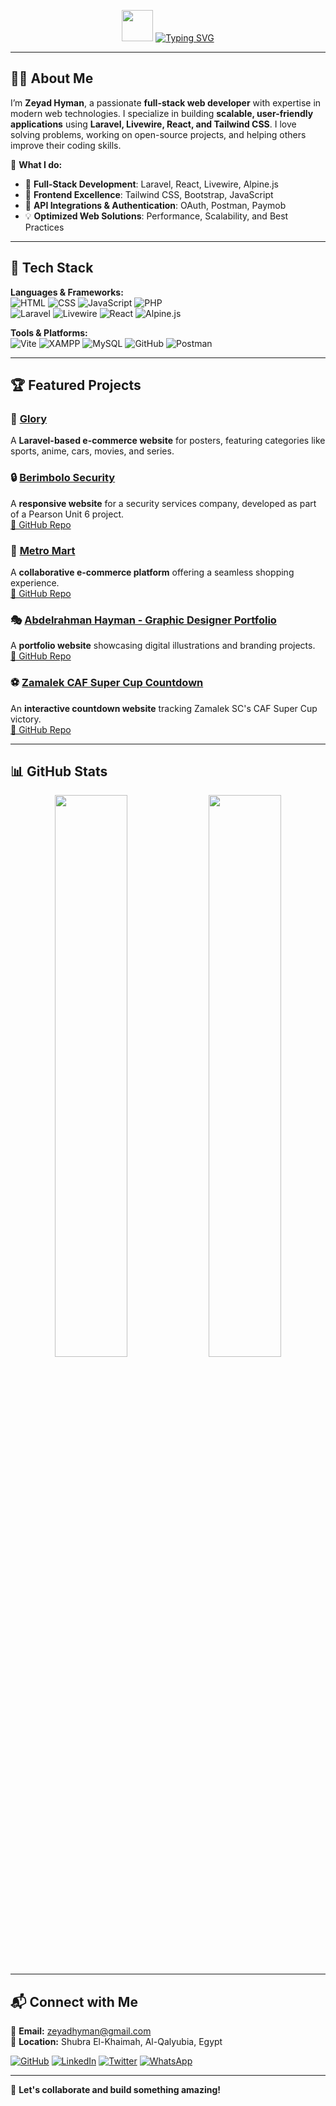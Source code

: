 <!-- Header -->
<p align="center">
  <img src="https://media.giphy.com/media/hvRJCLFzcasrR4ia7z/giphy.gif" width="50">
  <a href="https://git.io/typing-svg">
    <img src="https://readme-typing-svg.demolab.com?font=Poppins&weight=900&size=30&pause=1001&color=0653BB&background=76767600&center=true&vCenter=true&random=true&width=435&lines=Hey%2C+I'm+Zeyad+Hyman!" alt="Typing SVG">
  </a>
</p>

---

## 👨‍💻 About Me  
I’m **Zeyad Hyman**, a passionate **full-stack web developer** with expertise in modern web technologies. I specialize in building **scalable, user-friendly applications** using **Laravel, Livewire, React, and Tailwind CSS**. I love solving problems, working on open-source projects, and helping others improve their coding skills.  

🎯 **What I do:**  
- 🚀 **Full-Stack Development**: Laravel, React, Livewire, Alpine.js  
- 🎨 **Frontend Excellence**: Tailwind CSS, Bootstrap, JavaScript  
- 🔌 **API Integrations & Authentication**: OAuth, Postman, Paymob  
- 💡 **Optimized Web Solutions**: Performance, Scalability, and Best Practices  

---

## 🚀 Tech Stack  

**Languages & Frameworks:**  
![HTML](https://img.shields.io/badge/HTML-E34F26?style=flat&logo=html5&logoColor=white)
![CSS](https://img.shields.io/badge/CSS-1572B6?style=flat&logo=css3&logoColor=white)
![JavaScript](https://img.shields.io/badge/JavaScript-F7DF1E?style=flat&logo=javascript&logoColor=black)
![PHP](https://img.shields.io/badge/PHP-777BB4?style=flat&logo=php&logoColor=white)  
![Laravel](https://img.shields.io/badge/Laravel-FF2D20?style=flat&logo=laravel&logoColor=white)
![Livewire](https://img.shields.io/badge/Livewire-4A148C?style=flat&logo=livewire&logoColor=white)
![React](https://img.shields.io/badge/React-61DAFB?style=flat&logo=react&logoColor=black)
![Alpine.js](https://img.shields.io/badge/Alpine.js-8BC34A?style=flat&logo=alpine.js&logoColor=white)

**Tools & Platforms:**  
![Vite](https://img.shields.io/badge/Vite-646CFF?style=flat&logo=vite&logoColor=white)
![XAMPP](https://img.shields.io/badge/XAMPP-FB7A24?style=flat&logo=xampp&logoColor=white)
![MySQL](https://img.shields.io/badge/MySQL-4479A1?style=flat&logo=mysql&logoColor=white)
![GitHub](https://img.shields.io/badge/GitHub-181717?style=flat&logo=github&logoColor=white)
![Postman](https://img.shields.io/badge/Postman-FF6C37?style=flat&logo=postman&logoColor=white)  

---

## 🏆 Featured Projects  

### 🎨 [Glory](https://github.com/ZeyadHyman/Glory)  
A **Laravel-based e-commerce website** for posters, featuring categories like sports, anime, cars, movies, and series.

### 🔒 [Berimbolo Security](https://zeyadhyman.github.io/Pearson-Unit-6/)  
A **responsive website** for a security services company, developed as part of a Pearson Unit 6 project.  
[🔗 GitHub Repo](https://github.com/ZeyadHyman/Pearson-Unit-6)

### 🛒 [Metro Mart](https://yassenmohamedrashad.github.io/Metromart/)  
A **collaborative e-commerce platform** offering a seamless shopping experience.  
[🔗 GitHub Repo](https://github.com/YassenMohamedRashad/Metromart)

### 🎭 [Abdelrahman Hayman - Graphic Designer Portfolio](https://abdelrahmanhayman.netlify.app/)  
A **portfolio website** showcasing digital illustrations and branding projects.  
[🔗 GitHub Repo](https://github.com/ZeyadHyman/Portfolio)

### ⚽ [Zamalek CAF Super Cup Countdown](https://zamaleksupercub2024.netlify.app/)  
An **interactive countdown website** tracking Zamalek SC's CAF Super Cup victory.  
[🔗 GitHub Repo](https://github.com/ZeyadHyman/CAF-Super-Cup-Winner-2024-Zamalek-Sc)

---

## 📊 GitHub Stats  
<p align="center">
  <img src="https://github-readme-stats.vercel.app/api?username=ZeyadHyman&show_icons=true&theme=tokyonight" width="48%">
  <img src="https://github-readme-streak-stats.herokuapp.com/?user=ZeyadHyman&theme=tokyonight" width="48%">
</p>

---

## 📬 Connect with Me  
📧 **Email:** [zeyadhyman@gmail.com](mailto:zeyadhyman@gmail.com)  
📍 **Location:** Shubra El-Khaimah, Al-Qalyubia, Egypt  

[![GitHub](https://img.shields.io/badge/GitHub-181717?style=flat&logo=github&logoColor=white)](https://github.com/ZeyadHyman)
[![LinkedIn](https://img.shields.io/badge/LinkedIn-0077B5?style=flat&logo=linkedin&logoColor=white)](https://www.linkedin.com/in/zeyadhyman)
[![Twitter](https://img.shields.io/badge/Twitter-1DA1F2?style=flat&logo=twitter&logoColor=white)](https://twitter.com/zeyadhyman)
[![WhatsApp](https://img.shields.io/badge/WhatsApp-25D366?style=flat&logo=whatsapp&logoColor=white)](https://wa.me/201121859584)

---

🚀 **Let's collaborate and build something amazing!**  
